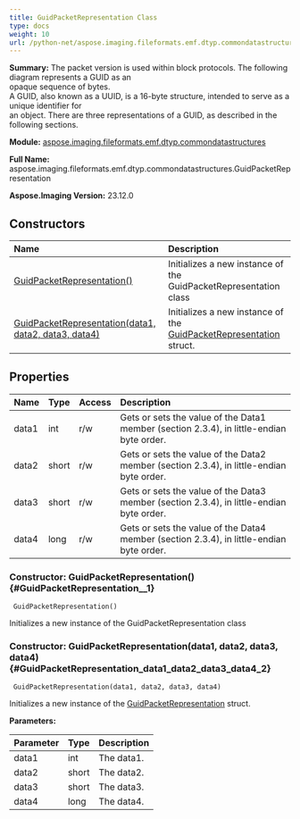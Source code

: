 ```yaml
---
title: GuidPacketRepresentation Class
type: docs
weight: 10
url: /python-net/aspose.imaging.fileformats.emf.dtyp.commondatastructures/guidpacketrepresentation/
---
```


**Summary:** The packet version is used within block protocols. The following diagram represents a GUID as an<br/>            opaque sequence of bytes.<br/>            A GUID, also known as a UUID, is a 16-byte structure, intended to serve as a unique identifier for<br/>            an object. There are three representations of a GUID, as described in the following sections.

**Module:** [aspose.imaging.fileformats.emf.dtyp.commondatastructures](/imaging/python-net/aspose.imaging.fileformats.emf.dtyp.commondatastructures/)

**Full Name:** aspose.imaging.fileformats.emf.dtyp.commondatastructures.GuidPacketRepresentation

**Aspose.Imaging Version:** 23.12.0

## **Constructors**
| **Name** | **Description** |
| :- | :- |
| [GuidPacketRepresentation()](#GuidPacketRepresentation__1) | Initializes a new instance of the GuidPacketRepresentation class |
| [GuidPacketRepresentation(data1, data2, data3, data4)](#GuidPacketRepresentation_data1_data2_data3_data4_2) | Initializes a new instance of the [GuidPacketRepresentation](/imaging/python-net/aspose.imaging.fileformats.emf.dtyp.commondatastructures/guidpacketrepresentation/) struct. |
## **Properties**
| **Name** | **Type** | **Access** | **Description** |
| :- | :- | :- | :- |
| data1 | int | r/w | Gets or sets the value of the Data1 member (section 2.3.4), in little-endian byte order. |
| data2 | short | r/w | Gets or sets the value of the Data2 member (section 2.3.4), in little-endian byte order. |
| data3 | short | r/w | Gets or sets the value of the Data3 member (section 2.3.4), in little-endian byte order. |
| data4 | long | r/w | Gets or sets the value of the Data4 member (section 2.3.4), in little-endian byte order. |


### Constructor: GuidPacketRepresentation() {#GuidPacketRepresentation__1}


```
 GuidPacketRepresentation() 
```

Initializes a new instance of the GuidPacketRepresentation class

### Constructor: GuidPacketRepresentation(data1, data2, data3, data4) {#GuidPacketRepresentation_data1_data2_data3_data4_2}


```
 GuidPacketRepresentation(data1, data2, data3, data4) 
```

Initializes a new instance of the [GuidPacketRepresentation](/imaging/python-net/aspose.imaging.fileformats.emf.dtyp.commondatastructures/guidpacketrepresentation/) struct.

**Parameters:**

| Parameter | Type | Description |
| :- | :- | :- |
| data1 | int | The data1. |
| data2 | short | The data2. |
| data3 | short | The data3. |
| data4 | long | The data4. |

